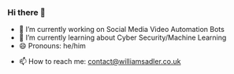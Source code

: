 ### Hi there 👋

- 🔭 I’m currently working on Social Media Video Automation Bots
- 🌱 I’m currently learning about Cyber Security/Machine Learning
- 😄 Pronouns: he/him
<!--- ⚡ Fun fact: I'm 6'7"-->
- 📫 How to reach me: contact@williamsadler.co.uk

<!--
**WilliamSadler/WilliamSadler** is a ✨ _special_ ✨ repository because its `README.md` (this file) appears on your GitHub profile.

-->
